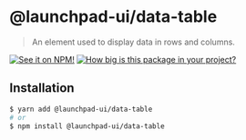 # @launchpad-ui/data-table

> An element used to display data in rows and columns.

[![See it on NPM!](https://img.shields.io/npm/v/@launchpad-ui/data-table?style=for-the-badge)](https://www.npmjs.com/package/@launchpad-ui/data-table)
[![How big is this package in your project?](https://img.shields.io/bundlephobia/minzip/@launchpad-ui/data-table?style=for-the-badge)](https://bundlephobia.com/result?p=@launchpad-ui/data-table)

## Installation

```sh
$ yarn add @launchpad-ui/data-table
# or
$ npm install @launchpad-ui/data-table
```
